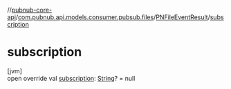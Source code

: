 //[pubnub-core-api](../../../index.md)/[com.pubnub.api.models.consumer.pubsub.files](../index.md)/[PNFileEventResult](index.md)/[subscription](subscription.md)

# subscription

[jvm]\
open override val [subscription](subscription.md): [String](https://kotlinlang.org/api/latest/jvm/stdlib/kotlin/-string/index.html)? = null
